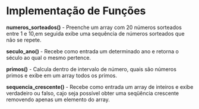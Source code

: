 # Implementação de Funções

**numeros_sorteados()** - Preenche um array com 20 números sorteados entre 1 e 10,em seguida exibe uma sequência de números sorteados que não se repete. 

**seculo_ano()** - Recebe como entrada um determinado ano e retorna o século ao qual o mesmo pertence.

**primos()** - Calcula dentro de intervalo de número, quais são números primos e exibe em um array todos os primos.

**sequencia_crescente()** - Recebe como entrada um array de inteiros e exibe verdadeiro ou falso, cajo seja possível obter uma seqüência crescente removendo apenas um elemento do array.
